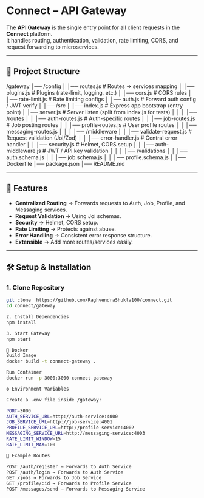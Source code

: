 # Connect – API Gateway

The **API Gateway** is the single entry point for all client requests in the **Connect** platform.  
It handles routing, authentication, validation, rate limiting, CORS, and request forwarding to microservices.

---

## 📂 Project Structure

/gateway
│── /config
│ │── routes.js # Routes → services mapping
│ │── plugins.js # Plugins (rate-limit, logging, etc.)
│ │── cors.js # CORS rules
│ │── rate-limit.js # Rate limiting configs
│ │── auth.js # Forward auth config / JWT verify
│
│── /src
│ │── index.js # Express app bootstrap (entry point)
│ │── server.js # Server listen (split from index.js for tests)
│ │
│ │── /routes
│ │ │── auth-routes.js # Auth-specific routes
│ │ │── job-routes.js # Job posting routes
│ │ │── profile-routes.js # User profile routes
│ │ │── messaging-routes.js
│ │
│ │── /middleware
│ │ │── validate-request.js # Request validation (Joi/Zod)
│ │ │── error-handler.js # Central error handler
│ │ │── security.js # Helmet, CORS setup
│ │ │── auth-middleware.js # JWT / API key validation
│ │
│ │── /validations
│ │ │── auth.schema.js
│ │ │── job.schema.js
│ │ │── profile.schema.js
│
│── Dockerfile
│── package.json
│── README.md

---

## 🚀 Features

- **Centralized Routing** → Forwards requests to Auth, Job, Profile, and Messaging services.
- **Request Validation** → Using Joi schemas.
- **Security** → Helmet, CORS setup.
- **Rate Limiting** → Protects against abuse.
- **Error Handling** → Consistent error response structure.
- **Extensible** → Add more routes/services easily.

---

## 🛠️ Setup & Installation

### 1. Clone Repository

```bash
git clone  https://github.com/RaghvendraShukla100/connect.git
cd connect/gateway

2. Install Dependencies
npm install

3. Start Gateway
npm start

🐳 Docker
Build Image
docker build -t connect-gateway .

Run Container
docker run -p 3000:3000 connect-gateway

⚙️ Environment Variables

Create a .env file inside /gateway:

PORT=3000
AUTH_SERVICE_URL=http://auth-service:4000
JOB_SERVICE_URL=http://job-service:4001
PROFILE_SERVICE_URL=http://profile-service:4002
MESSAGING_SERVICE_URL=http://messaging-service:4003
RATE_LIMIT_WINDOW=15
RATE_LIMIT_MAX=100

📡 Example Routes

POST /auth/register → Forwards to Auth Service
POST /auth/login → Forwards to Auth Service
GET /jobs → Forwards to Job Service
GET /profile/:id → Forwards to Profile Service
POST /messages/send → Forwards to Messaging Service

```
